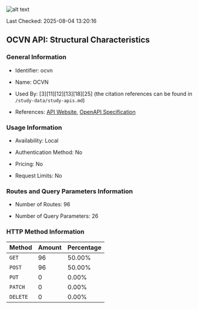 ![alt text](https://img.shields.io/badge/OpenAPI_Specification-Valid-brightgreen.svg)

Last Checked: 2025-08-04 13:20:16

## OCVN API: Structural Characteristics

### General Information

- Identifier: ocvn

- Name: OCVN

- Used By: [3][11][12][13][18][25] (the citation references can be found in `/study-data/study-apis.md`)

- References: [API Website](https://github.com/devgateway/ocvn), [OpenAPI Specification](https://github.com/WebFuzzing/EMB/blob/master/openapi-swagger/ocvn-rest.json)

### Usage Information

- Availability: Local

- Authentication Method: No

- Pricing: No

- Request Limits: No

### Routes and Query Parameters Information

- Number of Routes: 96

- Number of Query Parameters: 26

### HTTP Method Information

| Method | Amount | Percentage |
|--------|--------|------------|
| `GET` | 96 | 50.00% |
| `POST` | 96 | 50.00% |
| `PUT` | 0 | 0.00% |
| `PATCH` | 0 | 0.00% |
| `DELETE` | 0 | 0.00% |

